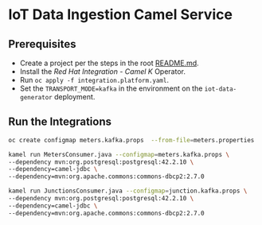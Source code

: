 # IoT Data Ingestion Camel Service

## Prerequisites

* Create a project per the steps in the root [README.md](/README.md).
* Install the *Red Hat Integration - Camel K* Operator.
* Run `oc apply -f integration.platform.yaml`.
* Set the `TRANSPORT_MODE=kafka` in the environment on the `iot-data-generator` deployment.

## Run the Integrations

```bash
oc create configmap meters.kafka.props  --from-file=meters.properties

kamel run MetersConsumer.java --configmap=meters.kafka.props \
--dependency mvn:org.postgresql:postgresql:42.2.10 \
--dependency=camel-jdbc \
--dependency=mvn:org.apache.commons:commons-dbcp2:2.7.0

kamel run JunctionsConsumer.java --configmap=junction.kafka.props \
--dependency mvn:org.postgresql:postgresql:42.2.10 \
--dependency=camel-jdbc \
--dependency=mvn:org.apache.commons:commons-dbcp2:2.7.0
```
